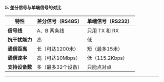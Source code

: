 #### **5. 差分信号与单端信号的对比**  
| 特性          | 差分信号（RS485）  | 单端信号（RS232） |
|--------------|------------------|------------------|
| **信号线**   | A、B 两条线       | 只用 TX 和 RX  |
| **抗干扰能力** | 高               | 低              |
| **通信距离** | 长（可达1200米）  | 短（最多15米）  |
| **通信速率** | 高（可达10Mbps）  | 低（115.2Kbps） |
| **支持设备数** | 多（最多32个设备）| 只能点对点       |

---